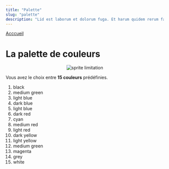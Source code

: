 ```yaml
---
title: "Palette"
slug: "palette"
description: "Lid est laborum et dolorum fuga. Et harum quidem rerum facilis est et expeditasi distinctio. Nam libero tempore, cum soluta nobis est eligendi optio cumque nihilse impedit quo minus id quod amets untra dolor amet sad. Sed ut"
---
```


[Acccueil](/)

# La palette de couleurs
<center>

![sprite limitation](assets/colors_msx.gif)

</center>

Vous avez le choix entre **15 couleurs** prédéfinies. 

1. black
2. medium green
3. light blue
4. dark blue
5. light blue
6. dark red
7. cyan
8. medium red
9. light red
10. dark yellow
11. light yellow
12. medium green
13. magenta
14. grey
15. white

